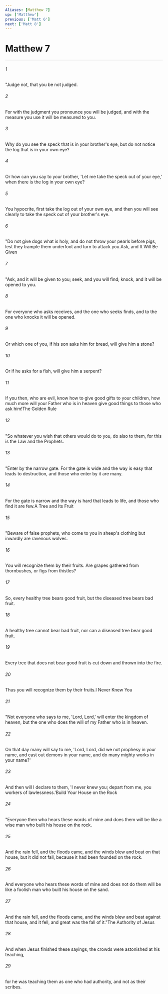 ```yaml
---
Aliases: [Matthew 7]
up: ['Matthew']
previous: ['Matt 6']
next: ['Matt 8']
---
```

# Matthew 7
***



###### 1 
"Judge not, that you be not judged. 

###### 2 
For with the judgment you pronounce you will be judged, and with the measure you use it will be measured to you. 

###### 3 
Why do you see the speck that is in your brother's eye, but do not notice the log that is in your own eye? 

###### 4 
Or how can you say to your brother, 'Let me take the speck out of your eye,' when there is the log in your own eye? 

###### 5 
You hypocrite, first take the log out of your own eye, and then you will see clearly to take the speck out of your brother's eye. 

###### 6 
"Do not give dogs what is holy, and do not throw your pearls before pigs, lest they trample them underfoot and turn to attack you.Ask, and It Will Be Given 

###### 7 
"Ask, and it will be given to you; seek, and you will find; knock, and it will be opened to you. 

###### 8 
For everyone who asks receives, and the one who seeks finds, and to the one who knocks it will be opened. 

###### 9 
Or which one of you, if his son asks him for bread, will give him a stone? 

###### 10 
Or if he asks for a fish, will give him a serpent? 

###### 11 
If you then, who are evil, know how to give good gifts to your children, how much more will your Father who is in heaven give good things to those who ask him!The Golden Rule 

###### 12 
"So whatever you wish that others would do to you, do also to them, for this is the Law and the Prophets. 

###### 13 
"Enter by the narrow gate. For the gate is wide and the way is easy that leads to destruction, and those who enter by it are many. 

###### 14 
For the gate is narrow and the way is hard that leads to life, and those who find it are few.A Tree and Its Fruit 

###### 15 
"Beware of false prophets, who come to you in sheep's clothing but inwardly are ravenous wolves. 

###### 16 
You will recognize them by their fruits. Are grapes gathered from thornbushes, or figs from thistles? 

###### 17 
So, every healthy tree bears good fruit, but the diseased tree bears bad fruit. 

###### 18 
A healthy tree cannot bear bad fruit, nor can a diseased tree bear good fruit. 

###### 19 
Every tree that does not bear good fruit is cut down and thrown into the fire. 

###### 20 
Thus you will recognize them by their fruits.I Never Knew You 

###### 21 
"Not everyone who says to me, 'Lord, Lord,' will enter the kingdom of heaven, but the one who does the will of my Father who is in heaven. 

###### 22 
On that day many will say to me, 'Lord, Lord, did we not prophesy in your name, and cast out demons in your name, and do many mighty works in your name?' 

###### 23 
And then will I declare to them, 'I never knew you; depart from me, you workers of lawlessness.'Build Your House on the Rock 

###### 24 
"Everyone then who hears these words of mine and does them will be like a wise man who built his house on the rock. 

###### 25 
And the rain fell, and the floods came, and the winds blew and beat on that house, but it did not fall, because it had been founded on the rock. 

###### 26 
And everyone who hears these words of mine and does not do them will be like a foolish man who built his house on the sand. 

###### 27 
And the rain fell, and the floods came, and the winds blew and beat against that house, and it fell, and great was the fall of it."The Authority of Jesus 

###### 28 
And when Jesus finished these sayings, the crowds were astonished at his teaching, 

###### 29 
for he was teaching them as one who had authority, and not as their scribes.
